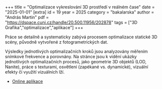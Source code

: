 +++
title = "Optimalizace vykreslování 3D prostředí v reálném čase"
date = "2025-01-01"
[extra]
id = 19
year = 2025
category = "bakalarska"
author = "András Martin"
pdf = "https://dspace.cuni.cz/handle/20.500.11956/202878"
tags = ["3D Grafika","optimalizace","aplikace"]
+++

Práce se detailně a systematicky zabývá procesem optimalizace statické 3D scény, původně vytvořené z fotogrametrických dat.

<!-- more -->

Výsledky jednotlivých optimalizačních kroků jsou analyzovány měřením snímkové frekvence a porovnány. Na stránce jsou k vidění ukázky jednotlivých optimalizačních procesů, jako geometrie 3D objektů (LOD, Nanite), práce s texturami, osvětlení (zapékané vs. dynamické), vizuální efekty či využití vizuálních lží.

- [Online aplikace](https://kraken.pedf.cuni.cz/~andrasma/BC/)
